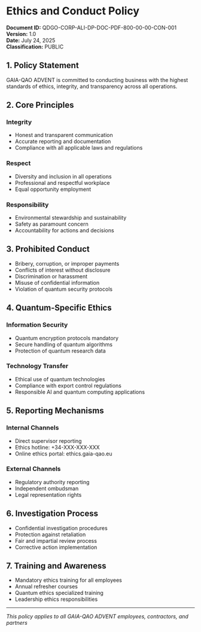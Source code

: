 # Ethics and Conduct Policy
**Document ID:** QDGO-CORP-ALI-DP-DOC-PDF-800-00-00-CON-001  
**Version:** 1.0  
**Date:** July 24, 2025  
**Classification:** PUBLIC

## 1. Policy Statement
GAIA-QAO ADVENT is committed to conducting business with the highest standards of ethics, integrity, and transparency across all operations.

## 2. Core Principles
### Integrity
- Honest and transparent communication
- Accurate reporting and documentation
- Compliance with all applicable laws and regulations

### Respect
- Diversity and inclusion in all operations
- Professional and respectful workplace
- Equal opportunity employment

### Responsibility
- Environmental stewardship and sustainability
- Safety as paramount concern
- Accountability for actions and decisions

## 3. Prohibited Conduct
- Bribery, corruption, or improper payments
- Conflicts of interest without disclosure
- Discrimination or harassment
- Misuse of confidential information
- Violation of quantum security protocols

## 4. Quantum-Specific Ethics
### Information Security
- Quantum encryption protocols mandatory
- Secure handling of quantum algorithms
- Protection of quantum research data

### Technology Transfer
- Ethical use of quantum technologies
- Compliance with export control regulations
- Responsible AI and quantum computing applications

## 5. Reporting Mechanisms
### Internal Channels
- Direct supervisor reporting
- Ethics hotline: +34-XXX-XXX-XXX
- Online ethics portal: ethics.gaia-qao.eu

### External Channels
- Regulatory authority reporting
- Independent ombudsman
- Legal representation rights

## 6. Investigation Process
- Confidential investigation procedures
- Protection against retaliation
- Fair and impartial review process
- Corrective action implementation

## 7. Training and Awareness
- Mandatory ethics training for all employees
- Annual refresher courses
- Quantum ethics specialized training
- Leadership ethics responsibilities

---
*This policy applies to all GAIA-QAO ADVENT employees, contractors, and partners*
